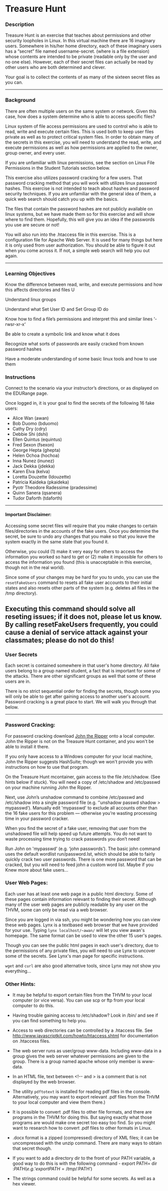 # Treasure Hunt

### Description

Treasure Hunt is an exercise that teaches about permissions and other security loopholes in
Linux. In this virtual machine there are 16 imaginary users. Somewhere in his/her home
directory, each of these imaginary users has a “secret” file named username-secret.<ext>
(where <ext> is a file extension) whose contents are intended to be private (readable only by
the user and no one else). However, each of their secret files can actually be read by other
users who are both determined and clever. 

Your goal is to collect the contents of as many of the
sixteen secret files as you can.

 ---

### Background
There are often multiple users on the same system or network. Given this case, how does a
system determine who is able to access specific files?

Linux system of file access permissions are used to control who is able to read, write and execute certain files. This is used both to keep
user files private as well as to protect critical system files. In order to obtain many of the secrets
in this exercise, you will need to understand the read, write, and execute permissions as well as
how permissions are applied to the owner, group owner, and every user. 

If you are unfamiliar with linux permissions, see the section on Linux File Permissions in the Student Tutorials
section below.

This exercise also utilizes password cracking for a few users. That password cracking method
that you will work with utilizes linux password hashes. This exercise is not intended to teach
about hashes and password security techniques. If you are unfamiliar with the general idea of
them, a quick web search should catch you up with the basics. 

The files that contain the password hashes are not publicly available on linux systems, but we have made them so for this
exercise and will show where to find them. Hopefully, this will give you an idea if the passwords
you use are secure or not!


You will also run into the .htaccess file in this exercise. This is a configuration file for Apache
Web Server. It is used for many things but here it is only used from user authorization. You
should be able to figure it out when you come across it. If not, a simple web search will help you
out again.

 --- 
### Learning Objectives
Know the difference between read, write, and execute permissions and how this affects
directories and files U

Understand linux groups

Understand what Set User ID and Set Group ID do

Know how to find a file’s permissions and interpret this and similar lines ‘-rwsr-xr-x‘

Be able to create a symbolic link and know what it does

Recognize what sorts of passwords are easily cracked from known password hashes

Have a moderate understanding of some basic linux tools and how to use them

### Instructions
Connect to the scenario via your instructor’s directions, or as displayed on the EDURange page.

Once logged in, it is your goal to find the secrets of the following 16 fake users:
 - Alice Wan (awan)
 - Bob Duomo (bduomo)
 - Cathy Dry (cdry)
 - Debbie Shi (dshi)
 - Ellen Quintus (equintus)
 - Fred Sexon (fsexon)
 - George Hepta (ghepta)
 - Helen Ochoa (hochoa)
 - Inna Nunez (inunez)
 - Jack Dekka (jdekka)
 - Karen Elva (kelva)
 - Loretta Douzette (Idouzette)
 - Patricia Kaideka (pkaideka)
 - Pyotr Theodore Radessime (pradessime)
 - Quinn Sanera (qsanera)
 - Tudor Daforth (tdaforth)

---
#### Important Disclaimer:
Accessing some secret files will require that you make changes to certain files/directories in the
accounts of the fake users. Once you determine the secret, be sure to undo any changes that
you make so that you leave the system exactly in the same state that you found it. 

Otherwise, you could (1) make it very easy for others to access the information you worked so hard to get
or (2) make it impossible for others to access the information you found (this is unacceptable in
this exercise, though not in the real world).

Since some of your changes may be hard for you to undo, you can use the `resetFakeUsers`
command to resets all fake user accounts to their initial states and also resets other parts of the
system (e.g. deletes all files in the /tmp directory). 

Executing this command should solve all reseting issues; if it does not, please let us know. By calling resetFakeUsers frequently, you
could cause a denial of service attack against your classmates; please do not do this!
 ---
### User Secrets
Each secret is contained somewhere in that user's home directory. All fake users belong to a
group named student, a fact that is important for some of the attacks. There are other significant
groups as well that some of these users are in.

There is no strict sequential order for finding the secrets, though some you will only be able to
get after gaining access to another user's account. Password cracking is a great place to start.
We will walk you through that below.

--- 
### Password Cracking:

For password cracking download [John the Ripper](http:/Awww.openwall.com/john/) onto a
local computer. John the Ripper is not on the Treasure Hunt container, and you won't be able to install
it there. 

If you only have access to a Windows computer for your local machine, John the Ripper
suggests HashSuite; though we won't provide you with instructions on how to use that program.

On the Treasure Hunt mcontainer, gain access to the file /etc/shadow. (See hints below if stuck).
You will need a copy of /etc/shadow and /etc/passwd on your machine running John the Ripper.

Next, use John’s unshadow command to combine /etc/passwd and /etc/shadow into a single
password file (e.g. ‘'unshadow passwd shadow > mypasswd’).
Manually edit 'mypasswd' to exclude all accounts other than the 16 fake users for this problem —
otherwise you’re wasting processing time in your password cracker. 

When you find the secret of a fake user, removing that user from the unshadowed file will help speed up future attempts.
You do not want to waste processing time trying to crack passwords you don’t need!

Run John on 'mypasswd' (e.g. ‘john passwords’). The basic john command uses the default
wordlist run/password.Ist, which should be able to fairly quickly crack two user passwords.
There is one more password that can be cracked, but you will need to feed john a custom word
list. Maybe if you Knew more about fake users...


### User Web Pages:
Each user has at least one web page in a public html directory. Some of these pages contain
information relevant to finding their secret. Although many of the user web pages are publicly
readable by any user on the THVM, some can only be read via a web browser. 

Since you are logged in via ssh, you might be wondering how you can view these web pages. 
Lynx is a textbased web browser that we have provided for your use. Typing `lynx localhost/~awan/` will let
you view awan's homepage. The same format can be used to view the other 15 user's pages.

Though you can see the public html pages in each user's directory, due to the permissions of
any private files, you will need to use Lynx to uncover some of the secrets. See Lynx's man
page for specific instructions. 

`wget` and `curl` are also good alternative tools, since Lynx may not show you everything...

### Other Hints:
- It may be helpful to export certain files from the THVM to your local computer (or vice versa).
  You can use scp or ftp from your local computer to do this.
  
- Having trouble gaining access to /etc/shadow? Look in /bin/ and see if you can find something
  to help you.
  
- Access to web directories can be controlled by a .htaccess file. See
  http://www.javascriptkit.com/howto/htaccess.shtml for documentation on .htaccess files.
  
- The web server runs as user/group www-data. Including www-data in a group gives the web
  server whatever permissions are given to the group. There is a group named apache whose
  only member is www-data.
  
- In an HTML file, text between <!-- and > is a comment that is not displayed by the web
  browser.
  
- The utility `pdftotext` is installed for reading pdf files in the console. Alternatively, you may want to export relevant
  .pdf files from the THVM to your local computer and view them there.)
  
- It is possible to convert .pdf files to other file formats, and there are programs in the THVM for
  doing this. But saying exactly what those programs are would make one secret too easy too
  find. So you might want to research how to convert .pdf files to other formats in Linux.
  
- .docx format is a zipped (compressed) directory of XML files; it can be uncompressed with the
  unzip command. There are many ways to obtain that secret though.
  
- If you want to add a directory dir to the front of your PATH variable, a good way to do this is
  with the following command - export PATH= dir :$PATH (e.g. ‘export PATH=/tmp/:$PATH’)
  
- The strings command could be helpful for some secrets. As well as a hex viewer.
